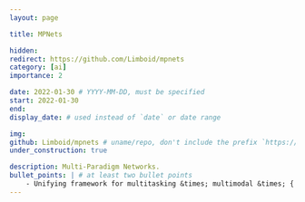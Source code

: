 ```yaml
---
layout: page

title: MPNets

hidden:
redirect: https://github.com/Limboid/mpnets
category: [ai]
importance: 2

date: 2022-01-30 # YYYY-MM-DD, must be specified
start: 2022-01-30
end:
display_date: # used instead of `date` or date range

img:
github: Limboid/mpnets # uname/repo, don't include the prefix `https://github.com/`
under_construction: true

description: Multi-Paradigm Networks.
bullet_points: | # at least two bullet points
    - Unifying framework for multitasking &times; multimodal &times; { supervised, self-supervised, unsupervised, and reinforcement } = multi-paradigm learning
---
```

